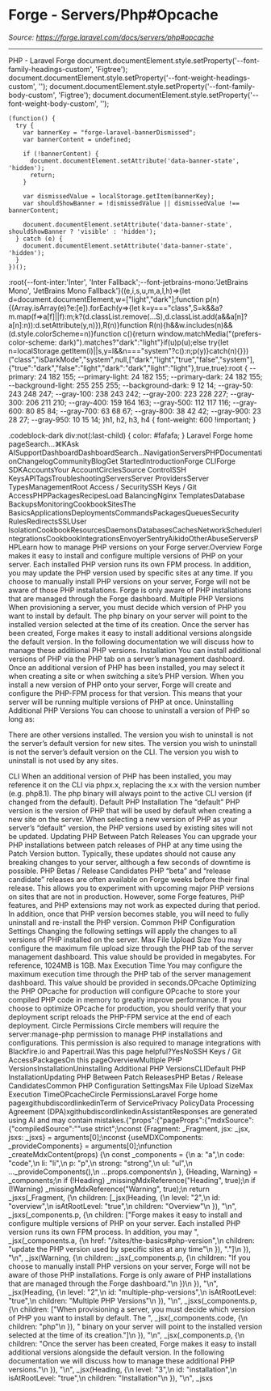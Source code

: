 # Forge - Servers/Php#Opcache

*Source: https://forge.laravel.com/docs/servers/php#opcache*

---

PHP - Laravel Forge
              document.documentElement.style.setProperty('--font-family-headings-custom', 'Figtree');
              document.documentElement.style.setProperty('--font-weight-headings-custom', '');
              document.documentElement.style.setProperty('--font-family-body-custom', 'Figtree');
              document.documentElement.style.setProperty('--font-weight-body-custom', '');
            
    (function() {
      try {
        var bannerKey = "forge-laravel-bannerDismissed";
        var bannerContent = undefined;
        
        if (!bannerContent) {
          document.documentElement.setAttribute('data-banner-state', 'hidden');
          return;
        }
        
        var dismissedValue = localStorage.getItem(bannerKey);
        var shouldShowBanner = !dismissedValue || dismissedValue !== bannerContent;
        
        document.documentElement.setAttribute('data-banner-state', shouldShowBanner ? 'visible' : 'hidden');
      } catch (e) {
        document.documentElement.setAttribute('data-banner-state', 'hidden');
      }
    })();
  :root{--font-inter:'Inter', 'Inter Fallback';--font-jetbrains-mono:'JetBrains Mono', 'JetBrains Mono Fallback'}((e,i,s,u,m,a,l,h)=>{let d=document.documentElement,w=["light","dark"];function p(n){(Array.isArray(e)?e:[e]).forEach(y=>{let k=y==="class",S=k&&a?m.map(f=>a[f]||f):m;k?(d.classList.remove(...S),d.classList.add(a&&a[n]?a[n]:n)):d.setAttribute(y,n)}),R(n)}function R(n){h&&w.includes(n)&&(d.style.colorScheme=n)}function c(){return window.matchMedia("(prefers-color-scheme: dark)").matches?"dark":"light"}if(u)p(u);else try{let n=localStorage.getItem(i)||s,y=l&&n==="system"?c():n;p(y)}catch(n){}})("class","isDarkMode","system",null,["dark","light","true","false","system"],{"true":"dark","false":"light","dark":"dark","light":"light"},true,true):root {
    --primary: 24 182 155;
    --primary-light: 24 182 155;
    --primary-dark: 24 182 155;
    --background-light: 255 255 255;
    --background-dark: 9 12 14;
    --gray-50: 243 248 247;
    --gray-100: 238 243 242;
    --gray-200: 223 228 227;
    --gray-300: 206 211 210;
    --gray-400: 159 164 163;
    --gray-500: 112 117 116;
    --gray-600: 80 85 84;
    --gray-700: 63 68 67;
    --gray-800: 38 42 42;
    --gray-900: 23 28 27;
    --gray-950: 10 15 14;
  }h1, h2, h3, h4 {
    font-weight: 600 !important;
}

.codeblock-dark div:not(:last-child) {
    color: #fafafa;
}
Laravel Forge home pageSearch...⌘KAsk AISupportDashboardDashboardSearch...NavigationServersPHPDocumentationChangelogCommunityBlogGet StartedIntroductionForge CLIForge SDKAccountsYour AccountCirclesSource ControlSSH KeysAPITagsTroubleshootingServersServer ProvidersServer TypesManagementRoot Access / SecuritySSH Keys / Git AccessPHPPackagesRecipesLoad BalancingNginx TemplatesDatabase BackupsMonitoringCookbookSitesThe BasicsApplicationsDeploymentsCommandsPackagesQueuesSecurity RulesRedirectsSSLUser IsolationCookbookResourcesDaemonsDatabasesCachesNetworkSchedulerIntegrationsCookbookIntegrationsEnvoyerSentryAikidoOtherAbuseServersPHPLearn how to manage PHP versions on your Forge server.​Overview
Forge makes it easy to install and configure multiple versions of PHP on your server. Each installed PHP version runs its own FPM process. In addition, you may update the PHP version used by specific sites at any time.
If you choose to manually install PHP versions on your server, Forge will not be aware of those PHP installations. Forge is only aware of PHP installations that are managed through the Forge dashboard.
​Multiple PHP Versions
When provisioning a server, you must decide which version of PHP you want to install by default. The php binary on your server will point to the installed version selected at the time of its creation.
Once the server has been created, Forge makes it easy to install additional versions alongside the default version. In the following documentation we will discuss how to manage these additional PHP versions.
​Installation
You can install additional versions of PHP via the PHP tab on a server’s management dashboard. Once an additional version of PHP has been installed, you may select it when creating a site or when switching a site’s PHP version.
When you install a new version of PHP onto your server, Forge will create and configure the PHP-FPM process for that version. This means that your server will be running multiple versions of PHP at once.
​Uninstalling Additional PHP Versions
You can choose to uninstall a version of PHP so long as:

There are other versions installed.
The version you wish to uninstall is not the server’s default version for new sites.
The version you wish to uninstall is not the server’s default version on the CLI.
The version you wish to uninstall is not used by any sites.

​CLI
When an additional version of PHP has been installed, you may reference it on the CLI via phpx.x, replacing the x.x with the version number (e.g. php8.1). The php binary will always point to the active CLI version (if changed from the default).
​Default PHP Installation
The “default” PHP version is the version of PHP that will be used by default when creating a new site on the server.
When selecting a new version of PHP as your server’s “default” version, the PHP versions used by existing sites will not be updated.
​Updating PHP Between Patch Releases
You can upgrade your PHP installations between patch releases of PHP at any time using the Patch Version button. Typically, these updates should not cause any breaking changes to your server, although a few seconds of downtime is possible.
​PHP Betas / Release Candidates
PHP “beta” and “release candidate” releases are often available on Forge weeks before their final release. This allows you to experiment with upcoming major PHP versions on sites that are not in production. However, some Forge features, PHP features, and PHP extensions may not work as expected during that period. In addition, once that PHP version becomes stable, you will need to fully uninstall and re-install the PHP version.
​Common PHP Configuration Settings
Changing the following settings will apply the changes to all versions of PHP installed on the server.
​Max File Upload Size
You may configure the maximum file upload size through the PHP tab of the server management dashboard. This value should be provided in megabytes. For reference, 1024MB is 1GB.
​Max Execution Time
You may configure the maximum execution time through the PHP tab of the server management dashboard. This value should be provided in seconds.
​OPcache
Optimizing the PHP OPcache for production will configure OPcache to store your compiled PHP code in memory to greatly improve performance. If you choose to optimize OPcache for production, you should verify that your deployment script reloads the PHP-FPM service at the end of each deployment.
​Circle Permissions
Circle members will require the server:manage-php permission to manage PHP installations and configurations. This permission is also required to manage integrations with Blackfire.io and Papertrail.Was this page helpful?YesNoSSH Keys / Git AccessPackagesOn this pageOverviewMultiple PHP VersionsInstallationUninstalling Additional PHP VersionsCLIDefault PHP InstallationUpdating PHP Between Patch ReleasesPHP Betas / Release CandidatesCommon PHP Configuration SettingsMax File Upload SizeMax Execution TimeOPcacheCircle PermissionsLaravel Forge home pagexgithubdiscordlinkedinTerm of ServicePrivacy PolicyData Processing Agreement (DPA)xgithubdiscordlinkedinAssistantResponses are generated using AI and may contain mistakes.{"props":{"pageProps":{"mdxSource":{"compiledSource":"\"use strict\";\nconst {Fragment: _Fragment, jsx: _jsx, jsxs: _jsxs} = arguments[0];\nconst {useMDXComponents: _provideComponents} = arguments[0];\nfunction _createMdxContent(props) {\n  const _components = {\n    a: \"a\",\n    code: \"code\",\n    li: \"li\",\n    p: \"p\",\n    strong: \"strong\",\n    ul: \"ul\",\n    ..._provideComponents(),\n    ...props.components\n  }, {Heading, Warning} = _components;\n  if (!Heading) _missingMdxReference(\"Heading\", true);\n  if (!Warning) _missingMdxReference(\"Warning\", true);\n  return _jsxs(_Fragment, {\n    children: [_jsx(Heading, {\n      level: \"2\",\n      id: \"overview\",\n      isAtRootLevel: \"true\",\n      children: \"Overview\"\n    }), \"\\n\", _jsxs(_components.p, {\n      children: [\"Forge makes it easy to install and configure multiple versions of PHP on your server. Each installed PHP version runs its own FPM process. In addition, you may \", _jsx(_components.a, {\n        href: \"/sites/the-basics#php-version\",\n        children: \"update the PHP version used by specific sites at any time\"\n      }), \".\"]\n    }), \"\\n\", _jsx(Warning, {\n      children: _jsx(_components.p, {\n        children: \"If you choose to manually install PHP versions on your server, Forge will not be aware of those PHP installations. Forge is only aware of PHP installations that are managed through the Forge dashboard.\"\n      })\n    }), \"\\n\", _jsx(Heading, {\n      level: \"2\",\n      id: \"multiple-php-versions\",\n      isAtRootLevel: \"true\",\n      children: \"Multiple PHP Versions\"\n    }), \"\\n\", _jsxs(_components.p, {\n      children: [\"When provisioning a server, you must decide which version of PHP you want to install by default. The \", _jsx(_components.code, {\n        children: \"php\"\n      }), \" binary on your server will point to the installed version selected at the time of its creation.\"]\n    }), \"\\n\", _jsx(_components.p, {\n      children: \"Once the server has been created, Forge makes it easy to install additional versions alongside the default version. In the following documentation we will discuss how to manage these additional PHP versions.\"\n    }), \"\\n\", _jsx(Heading, {\n      level: \"3\",\n      id: \"installation\",\n      isAtRootLevel: \"true\",\n      children: \"Installation\"\n    }), \"\\n\", _jsxs